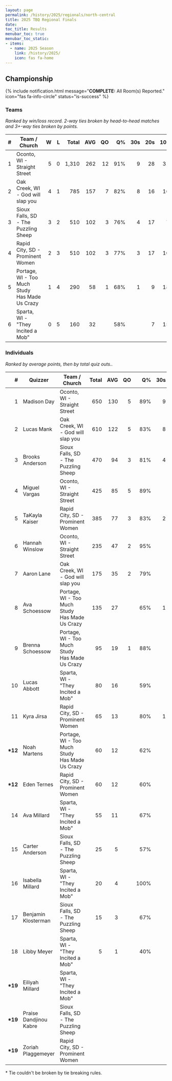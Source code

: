 ```yaml
---
layout: page
permalink: /history/2025/regionals/north-central
title: 2025 TBQ Regional Finals
date: 
toc_title: Results
menubar_toc: true
menubar_toc_static:
- items:
  - name: 2025 Season
    link: /history/2025/
    icon: fas fa-home
---
```



## Championship

{% include notification.html
   message="<b>COMPLETE:</b> All Room(s) Reported."
   icon="fas fa-info-circle"
   status="is-success" %}


### Teams

*Ranked by win/loss record. 2-way ties broken by head-to-head matches and 3+-way ties broken by points.*

| # | Team / Church | W | L | Total | AVG | QO | Q% | 30s | 20s | 10s |
|--:|---|--:|--:|--:|--:|--:|--:|--:|--:|--:|
| 1 | Oconto, WI - Straight Street | 5 | 0 | 1,310 | 262 | 12 | 91% | 9 | 28 | 31 |
| 2 | Oak Creek, WI - God will slap you | 4 | 1 | 785 | 157 | 7 | 82% | 8 | 16 | 16 |
| 3 | Sioux Falls, SD - The Puzzling Sheep | 3 | 2 | 510 | 102 | 3 | 76% | 4 | 17 | 7 |
| 4 | Rapid City, SD - Prominent Women | 2 | 3 | 510 | 102 | 3 | 77% | 3 | 17 | 10 |
| 5 | Portage, WI - Too Much Study Has Made Us Crazy | 1 | 4 | 290 | 58 | 1 | 68% | 1 | 9 | 18 |
| 6 | Sparta, WI -  "They Incited a Mob" | 0 | 5 | 160 | 32 |  | 58% |  | 7 | 15 |

### Individuals

*Ranked by average points, then by total quiz outs..*

| # | Quizzer | Team / Church | Total | AVG | QO | Q% | 30s | 20s | 10s |
|--:|---|---|--:|--:|--:|--:|--:|--:|--:|
| 1 | Madison Day | Oconto, WI - Straight Street | 650 | 130 | 5 | 89% | 9 | 16 |  |
| 2 | Lucas Mank | Oak Creek, WI - God will slap you | 610 | 122 | 5 | 83% | 8 | 15 | 2 |
| 3 | Brooks Anderson | Sioux Falls, SD - The Puzzling Sheep | 470 | 94 | 3 | 81% | 4 | 16 | 2 |
| 4 | Miguel Vargas | Oconto, WI - Straight Street | 425 | 85 | 5 | 89% |  | 10 | 15 |
| 5 | TaKayla Kaiser | Rapid City, SD - Prominent Women | 385 | 77 | 3 | 83% | 2 | 13 | 5 |
| 6 | Hannah Winslow | Oconto, WI - Straight Street | 235 | 47 | 2 | 95% |  | 2 | 16 |
| 7 | Aaron Lane | Oak Creek, WI - God will slap you | 175 | 35 | 2 | 79% |  | 1 | 14 |
| 8 | Ava Schoessow | Portage, WI - Too Much Study Has Made Us Crazy | 135 | 27 |  | 65% | 1 | 4 | 8 |
| 9 | Brenna Schoessow | Portage, WI - Too Much Study Has Made Us Crazy | 95 | 19 | 1 | 88% |  | 1 | 6 |
| 10 | Lucas Abbott | Sparta, WI -  "They Incited a Mob" | 80 | 16 |  | 59% |  | 4 | 6 |
| 11 | Kyra Jirsa | Rapid City, SD - Prominent Women | 65 | 13 |  | 80% | 1 | 1 | 2 |
| **\*12** | Noah Martens | Portage, WI - Too Much Study Has Made Us Crazy | 60 | 12 |  | 62% |  | 4 | 4 |
| **\*12** | Eden Ternes | Rapid City, SD - Prominent Women | 60 | 12 |  | 60% |  | 3 | 3 |
| 14 | Ava Millard | Sparta, WI -  "They Incited a Mob" | 55 | 11 |  | 67% |  | 2 | 4 |
| 15 | Carter Anderson | Sioux Falls, SD - The Puzzling Sheep | 25 | 5 |  | 57% |  |  | 4 |
| 16 | Isabella Millard | Sparta, WI -  "They Incited a Mob" | 20 | 4 |  | 100% |  |  | 2 |
| 17 | Benjamin Klosterman | Sioux Falls, SD - The Puzzling Sheep | 15 | 3 |  | 67% |  | 1 | 1 |
| 18 | Libby Meyer | Sparta, WI -  "They Incited a Mob" | 5 | 1 |  | 40% |  | 1 | 3 |
| **\*19** | Eiliyah Millard | Sparta, WI -  "They Incited a Mob" |  |  |  |  |  |  |  |
| **\*19** | Praise Dandjinou Kabre | Sioux Falls, SD - The Puzzling Sheep |  |  |  |  |  |  |  |
| **\*19** | Zoriah Plaggemeyer | Rapid City, SD - Prominent Women |  |  |  |  |  |  |  |

\* Tie couldn't be broken by tie breaking rules.

